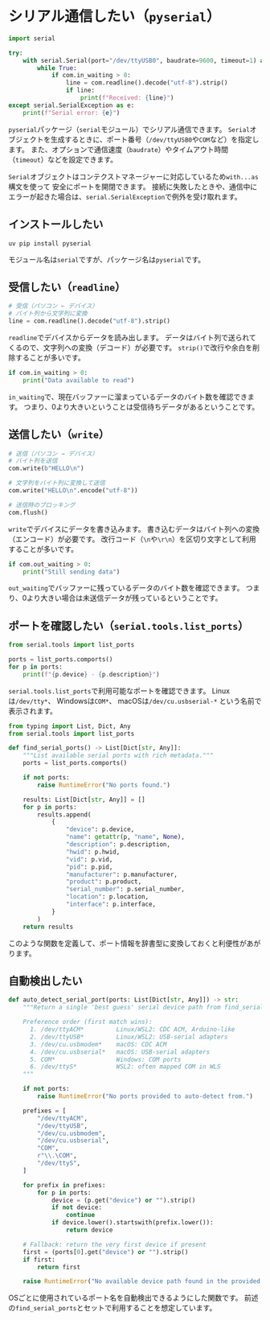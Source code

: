 # シリアル通信したい（`pyserial`）

```python
import serial

try:
    with serial.Serial(port="/dev/ttyUSB0", baudrate=9600, timeout=1) as com:
        while True:
            if com.in_waiting > 0:
                line = com.readline().decode("utf-8").strip()
                if line:
                    print(f"Received: {line}")
except serial.SerialException as e:
    print(f"Serial error: {e}")
```

`pyserial`パッケージ（`serial`モジュール）でシリアル通信できます。
`Serial`オブジェクトを生成するときに、ポート番号（`/dev/ttyUSB0`や`COM`など）を指定します。
また、オプションで通信速度（`baudrate`）やタイムアウト時間（`timeout`）などを設定できます。

`Serial`オブジェクトはコンテクストマネージャーに対応しているため`with...as`構文を使って
安全にポートを開閉できます。
接続に失敗したときや、通信中にエラーが起きた場合は、`serial.SerialException`で例外を受け取れます。

## インストールしたい

```console
uv pip install pyserial
```

モジュール名は`serial`ですが、パッケージ名は`pyserial`です。

## 受信したい（`readline`）

```python
# 受信（パソコン ← デバイス）
# バイト列から文字列に変換
line = com.readline().decode("utf-8").strip()
```

`readline`でデバイスからデータを読み出します。
データはバイト列で送られてくるので、文字列への変換（デコード）が必要です。
`strip()`で改行や余白を削除することが多いです。

```python
if com.in_waiting > 0:
    print("Data available to read")
```

`in_waiting`で、現在バッファーに溜まっているデータのバイト数を確認できます。
つまり、0より大きいということは受信待ちデータがあるということです。

## 送信したい（`write`）

```python
# 送信（パソコン → デバイス）
# バイト列を送信
com.write(b"HELLO\n")

# 文字列をバイト列に変換して送信
com.write("HELLO\n".encode("utf-8"))

# 送信時のブロッキング
com.flush()
```

`write`でデバイスにデータを書き込みます。
書き込むデータはバイト列への変換（エンコード）が必要です。
改行コード（`\n`や`\r\n`）を区切り文字として利用することが多いです。

```python
if com.out_waiting > 0:
    print("Still sending data")
```

`out_waiting`でバッファーに残っているデータのバイト数を確認できます。
つまり、0より大きい場合は未送信データが残っているということです。

## ポートを確認したい（`serial.tools.list_ports`）

```python
from serial.tools import list_ports

ports = list_ports.comports()
for p in ports:
    print(f"{p.device} - {p.description}")
```

`serial.tools.list_ports`で利用可能なポートを確認できます。
Linuxは`/dev/tty*`、
Windowsは`COM*`、
macOSは`/dev/cu.usbserial-*`
という名前で表示されます。

```python
from typing import List, Dict, Any
from serial.tools import list_ports

def find_serial_ports() -> List[Dict[str, Any]]:
    """List available serial ports with rich metadata."""
    ports = list_ports.comports()

    if not ports:
        raise RuntimeError("No ports found.")

    results: List[Dict[str, Any]] = []
    for p in ports:
        results.append(
            {
                "device": p.device,
                "name": getattr(p, "name", None),
                "description": p.description,
                "hwid": p.hwid,
                "vid": p.vid,
                "pid": p.pid,
                "manufacturer": p.manufacturer,
                "product": p.product,
                "serial_number": p.serial_number,
                "location": p.location,
                "interface": p.interface,
            }
        )
    return results
```

このような関数を定義して、ポート情報を辞書型に変換しておくと利便性があがります。

## 自動検出したい

```python
def auto_detect_serial_port(ports: List[Dict[str, Any]]) -> str:
    """Return a single 'best guess' serial device path from find_serial_ports() results.

    Preference order (first match wins):
      1. /dev/ttyACM*         Linux/WSL2: CDC ACM, Arduino-like
      2. /dev/ttyUSB*         Linux/WSL2: USB-serial adapters
      3. /dev/cu.usbmodem*    macOS: CDC ACM
      4. /dev/cu.usbserial*   macOS: USB-serial adapters
      5. COM*                 Windows: COM ports
      6. /dev/ttyS*           WSL2: often mapped COM in WLS
    """

    if not ports:
        raise RuntimeError("No ports provided to auto-detect from.")

    prefixes = [
        "/dev/ttyACM",
        "/dev/ttyUSB",
        "/dev/cu.usbmodem",
        "/dev/cu.usbserial",
        "COM",
        r"\\.\COM",
        "/dev/ttyS",
    ]

    for prefix in prefixes:
        for p in ports:
            device = (p.get("device") or "").strip()
            if not device:
                continue
            if device.lower().startswith(prefix.lower()):
                return device

    # Fallback: return the very first device if present
    first = (ports[0].get("device") or "").strip()
    if first:
        return first

    raise RuntimeError("No available device path found in the provided port list.")
```

OSごとに使用されているポート名を自動検出できるようにした関数です。
前述の`find_serial_ports`とセットで利用することを想定しています。
